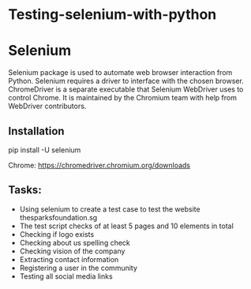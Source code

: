 # Testing-selenium-with-python
# Selenium
Selenium package is used to automate web browser interaction from Python. Selenium requires a driver to interface with the chosen browser. ChromeDriver is a separate executable that Selenium WebDriver uses to control Chrome. It is maintained by the Chromium team with help from WebDriver contributors.

## Installation

pip install -U selenium

Chrome: https://chromedriver.chromium.org/downloads

## Tasks:

- Using selenium to create a test case to test the website thesparksfoundation.sg
- The test script  checks of at least 5 pages and 10 elements in total
- Checking if logo exists
- Checking about us spelling check
- Checking vision of the company
- Extracting contact information
- Registering a user in the community
- Testing all social media links

